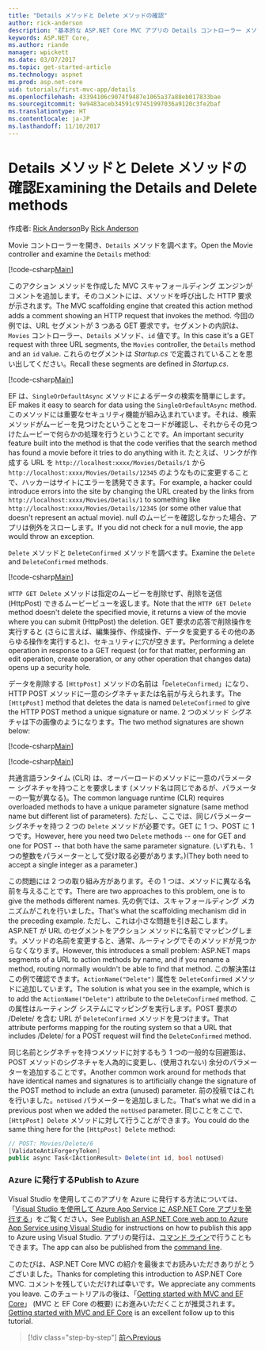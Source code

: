 ```yaml
---
title: "Details メソッドと Delete メソッドの確認"
author: rick-anderson
description: "基本的な ASP.NET Core MVC アプリの Details コントローラー メソッドとビュー。"
keywords: ASP.NET Core,
ms.author: riande
manager: wpickett
ms.date: 03/07/2017
ms.topic: get-started-article
ms.technology: aspnet
ms.prod: asp.net-core
uid: tutorials/first-mvc-app/details
ms.openlocfilehash: 43394106c9074f9487e1065a37a88eb017833bae
ms.sourcegitcommit: 9a9483aceb34591c97451997036a9120c3fe2baf
ms.translationtype: HT
ms.contentlocale: ja-JP
ms.lasthandoff: 11/10/2017
---
```

# <a name="examining-the-details-and-delete-methods"></a><span data-ttu-id="1a8c7-104">Details メソッドと Delete メソッドの確認</span><span class="sxs-lookup"><span data-stu-id="1a8c7-104">Examining the Details and Delete methods</span></span>

<span data-ttu-id="1a8c7-105">作成者: [Rick Anderson](https://twitter.com/RickAndMSFT)</span><span class="sxs-lookup"><span data-stu-id="1a8c7-105">By [Rick Anderson](https://twitter.com/RickAndMSFT)</span></span>

<span data-ttu-id="1a8c7-106">Movie コントローラーを開き、`Details` メソッドを調べます。</span><span class="sxs-lookup"><span data-stu-id="1a8c7-106">Open the Movie controller and examine the `Details` method:</span></span>

[!code-csharp[Main](start-mvc/sample/MvcMovie/Controllers/MoviesController.cs?name=snippet_details)]

<span data-ttu-id="1a8c7-107">このアクション メソッドを作成した MVC スキャフォールディング エンジンがコメントを追加します。そのコメントには、メソッドを呼び出した HTTP 要求が示されます。</span><span class="sxs-lookup"><span data-stu-id="1a8c7-107">The MVC scaffolding engine that created this action method adds a comment showing an HTTP request that invokes the method.</span></span> <span data-ttu-id="1a8c7-108">今回の例では、URL セグメントが 3 つある GET 要求です。セグメントの内訳は、`Movies` コントローラー、`Details` メソッド、`id` 値です。</span><span class="sxs-lookup"><span data-stu-id="1a8c7-108">In this case it's a GET request with three URL segments, the `Movies` controller, the `Details` method and an `id` value.</span></span> <span data-ttu-id="1a8c7-109">これらのセグメントは *Startup.cs* で定義されていることを思い出してください。</span><span class="sxs-lookup"><span data-stu-id="1a8c7-109">Recall these segments are defined in *Startup.cs*.</span></span>

[!code-csharp[Main](start-mvc/sample/MvcMovie/Startup.cs?highlight=5&name=snippet_1)]

<span data-ttu-id="1a8c7-110">EF は、`SingleOrDefaultAsync` メソッドによるデータの検索を簡単にします。</span><span class="sxs-lookup"><span data-stu-id="1a8c7-110">EF makes it easy to search for data using the `SingleOrDefaultAsync` method.</span></span> <span data-ttu-id="1a8c7-111">このメソッドには重要なセキュリティ機能が組み込まれています。それは、検索メソッドがムービーを見つけたということをコードが確認し、それからその見つけたムービーで何らかの処理を行うということです。</span><span class="sxs-lookup"><span data-stu-id="1a8c7-111">An important security feature built into the method is that the code verifies that the search method has found a movie before it tries to do anything with it.</span></span> <span data-ttu-id="1a8c7-112">たとえば、リンクが作成する URL を `http://localhost:xxxx/Movies/Details/1` から `http://localhost:xxxx/Movies/Details/12345` のようなものに変更することで、ハッカーはサイトにエラーを誘発できます。</span><span class="sxs-lookup"><span data-stu-id="1a8c7-112">For example, a hacker could introduce errors into the site by changing the URL created by the links from `http://localhost:xxxx/Movies/Details/1` to something like  `http://localhost:xxxx/Movies/Details/12345` (or some other value that doesn't represent an actual movie).</span></span> <span data-ttu-id="1a8c7-113">null のムービーを確認しなかった場合、アプリは例外をスローします。</span><span class="sxs-lookup"><span data-stu-id="1a8c7-113">If you did not check for a null movie, the app would throw an exception.</span></span>

<span data-ttu-id="1a8c7-114">`Delete` メソッドと `DeleteConfirmed` メソッドを調べます。</span><span class="sxs-lookup"><span data-stu-id="1a8c7-114">Examine the `Delete` and `DeleteConfirmed` methods.</span></span>

[!code-csharp[Main](start-mvc/sample/MvcMovie/Controllers/MoviesController.cs?name=snippet_delete)]

<span data-ttu-id="1a8c7-115">`HTTP GET Delete` メソッドは指定のムービーを削除せず、削除を送信 (HttpPost) できるムービービューを返します。</span><span class="sxs-lookup"><span data-stu-id="1a8c7-115">Note that the `HTTP GET Delete` method doesn't delete the specified movie, it returns a view of the movie where you can submit (HttpPost) the deletion.</span></span> <span data-ttu-id="1a8c7-116">GET 要求の応答で削除操作を実行すると (さらに言えば、編集操作、作成操作、データを変更するその他のあらゆる操作を実行すると)、セキュリティに穴が空きます。</span><span class="sxs-lookup"><span data-stu-id="1a8c7-116">Performing a delete operation in response to a GET request (or for that matter, performing an edit operation, create operation, or any other operation that changes data) opens up a security hole.</span></span>

<span data-ttu-id="1a8c7-117">データを削除する `[HttpPost]` メソッドの名前は「`DeleteConfirmed`」になり、HTTP POST メソッドに一意のシグネチャまたは名前が与えられます。</span><span class="sxs-lookup"><span data-stu-id="1a8c7-117">The `[HttpPost]` method that deletes the data is named `DeleteConfirmed` to give the HTTP POST method a unique signature or name.</span></span> <span data-ttu-id="1a8c7-118">2 つのメソッド シグネチャは下の画像のようになります。</span><span class="sxs-lookup"><span data-stu-id="1a8c7-118">The two method signatures are shown below:</span></span>

[!code-csharp[Main](start-mvc/sample/MvcMovie/Controllers/MoviesController.cs?name=snippet_delete2)]

[!code-csharp[Main](start-mvc/sample/MvcMovie/Controllers/MoviesController.cs?name=snippet_delete3)]


<span data-ttu-id="1a8c7-119">共通言語ランタイム (CLR) は、オーバーロードのメソッドに一意のパラメーター シグネチャを持つことを要求します (メソッド名は同じであるが、パラメーターの一覧が異なる)。</span><span class="sxs-lookup"><span data-stu-id="1a8c7-119">The common language runtime (CLR) requires overloaded methods to have a unique parameter signature (same method name but different list of parameters).</span></span> <span data-ttu-id="1a8c7-120">ただし、ここでは、同じパラメーター シグネチャを持つ 2 つの `Delete` メソッドが必要です。GET に 1 つ、POST に 1 つです。</span><span class="sxs-lookup"><span data-stu-id="1a8c7-120">However, here you need two `Delete` methods -- one for GET and one for POST -- that both have the same parameter signature.</span></span> <span data-ttu-id="1a8c7-121">(いずれも、1 つの整数をパラメーターとして受け取る必要があります。)</span><span class="sxs-lookup"><span data-stu-id="1a8c7-121">(They both need to accept a single integer as a parameter.)</span></span>

<span data-ttu-id="1a8c7-122">この問題には 2 つの取り組み方があります。その 1 つは、メソッドに異なる名前を与えることです。</span><span class="sxs-lookup"><span data-stu-id="1a8c7-122">There are two approaches to this problem, one is to give the methods different names.</span></span> <span data-ttu-id="1a8c7-123">先の例では、スキャフォールディング メカニズムがこれを行いました。</span><span class="sxs-lookup"><span data-stu-id="1a8c7-123">That's what the scaffolding mechanism did in the preceding example.</span></span> <span data-ttu-id="1a8c7-124">ただし、これは小さな問題を引き起こします。ASP.NET が URL のセグメントをアクション メソッドに名前でマッピングします。メソッドの名前を変更すると、通常、ルーティングでそのメソッドが見つからなくなります。</span><span class="sxs-lookup"><span data-stu-id="1a8c7-124">However, this introduces a small problem: ASP.NET maps segments of a URL to action methods by name, and if you rename a method, routing normally wouldn't be able to find that method.</span></span> <span data-ttu-id="1a8c7-125">この解決策はこの例で確認できます。`ActionName("Delete")` 属性を `DeleteConfirmed` メソッドに追加しています。</span><span class="sxs-lookup"><span data-stu-id="1a8c7-125">The solution is what you see in the example, which is to add the `ActionName("Delete")` attribute to the `DeleteConfirmed` method.</span></span> <span data-ttu-id="1a8c7-126">この属性はルーティング システムにマッピングを実行します。POST 要求の /Delete/ を含む URL が `DeleteConfirmed` メソッドを見つけます。</span><span class="sxs-lookup"><span data-stu-id="1a8c7-126">That attribute performs mapping for the routing system so that a URL that includes /Delete/ for a POST request will find the `DeleteConfirmed` method.</span></span>

<span data-ttu-id="1a8c7-127">同じ名前とシグネチャを持つメソッドに対するもう 1 つの一般的な回避策は、POST メソッドのシグネチャを人為的に変更し、(使用されない) 余分のパラメーターを追加することです。</span><span class="sxs-lookup"><span data-stu-id="1a8c7-127">Another common work around for methods that have identical names and signatures is to artificially change the signature of the POST method to include an extra (unused) parameter.</span></span> <span data-ttu-id="1a8c7-128">前の投稿ではこれを行いました。`notUsed` パラメーターを追加しました。</span><span class="sxs-lookup"><span data-stu-id="1a8c7-128">That's what we did in a previous post when we added the `notUsed` parameter.</span></span> <span data-ttu-id="1a8c7-129">同じことをここで、`[HttpPost] Delete` メソッドに対して行うことができます。</span><span class="sxs-lookup"><span data-stu-id="1a8c7-129">You could do the same thing here for the `[HttpPost] Delete` method:</span></span>

```csharp
// POST: Movies/Delete/6
[ValidateAntiForgeryToken]
public async Task<IActionResult> Delete(int id, bool notUsed)
```

### <a name="publish-to-azure"></a><span data-ttu-id="1a8c7-130">Azure に発行する</span><span class="sxs-lookup"><span data-stu-id="1a8c7-130">Publish to Azure</span></span>

<span data-ttu-id="1a8c7-131">Visual Studio を使用してこのアプリを Azure に発行する方法については、「[Visual Studio を使用して Azure App Service に ASP.NET Core アプリを発行する](xref:tutorials/publish-to-azure-webapp-using-vs)」をご覧ください。</span><span class="sxs-lookup"><span data-stu-id="1a8c7-131">See [Publish an ASP.NET Core web app to Azure App Service using Visual Studio](xref:tutorials/publish-to-azure-webapp-using-vs) for instructions on how to publish this app to Azure using Visual Studio.</span></span>  <span data-ttu-id="1a8c7-132">アプリの発行は、[コマンド ライン](xref:tutorials/publish-to-azure-webapp-using-cli)で行うこともできます。</span><span class="sxs-lookup"><span data-stu-id="1a8c7-132">The app can also be published from the [command line](xref:tutorials/publish-to-azure-webapp-using-cli).</span></span>

<span data-ttu-id="1a8c7-133">このたびは、ASP.NET Core MVC の紹介を最後までお読みいただきありがとうございました。</span><span class="sxs-lookup"><span data-stu-id="1a8c7-133">Thanks for completing this introduction to ASP.NET Core MVC.</span></span> <span data-ttu-id="1a8c7-134">コメントを残していただければ幸いです。</span><span class="sxs-lookup"><span data-stu-id="1a8c7-134">We appreciate any comments you leave.</span></span> <span data-ttu-id="1a8c7-135">このチュートリアルの後は、「[Getting started with MVC and EF Core](xref:data/ef-mvc/intro)」 (MVC と EF Core の概要) にお進みいただくことが推奨されます。</span><span class="sxs-lookup"><span data-stu-id="1a8c7-135">[Getting started with MVC and EF Core](xref:data/ef-mvc/intro) is an excellent follow up to this tutorial.</span></span>

>[!div class="step-by-step"]
[<span data-ttu-id="1a8c7-136">前へ</span><span class="sxs-lookup"><span data-stu-id="1a8c7-136">Previous</span></span>](validation.md)
